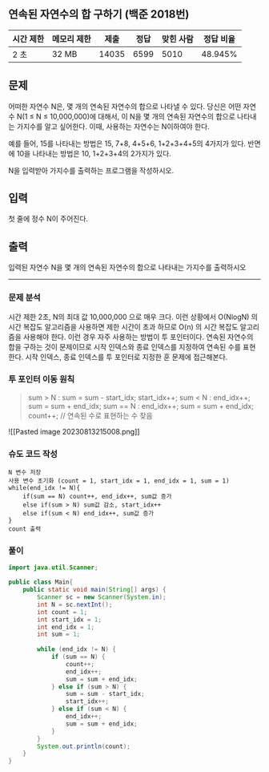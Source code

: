 ## 연속된 자연수의 합 구하기 (백준 2018번)

|시간 제한|메모리 제한|제출|정답|맞힌 사람|정답 비율|
|---|---|---|---|---|---|
|2 초|32 MB|14035|6599|5010|48.945%|

## 문제

어떠한 자연수 N은, 몇 개의 연속된 자연수의 합으로 나타낼 수 있다. 당신은 어떤 자연수 N(1 ≤ N ≤ 10,000,000)에 대해서, 이 N을 몇 개의 연속된 자연수의 합으로 나타내는 가지수를 알고 싶어한다. 이때, 사용하는 자연수는 N이하여야 한다.

예를 들어, 15를 나타내는 방법은 15, 7+8, 4+5+6, 1+2+3+4+5의 4가지가 있다. 반면에 10을 나타내는 방법은 10, 1+2+3+4의 2가지가 있다.

N을 입력받아 가지수를 출력하는 프로그램을 작성하시오.

## 입력

첫 줄에 정수 N이 주어진다.

## 출력

입력된 자연수 N을 몇 개의 연속된 자연수의 합으로 나타내는 가지수를 출력하시오

---

### 문제 분석

시간 제한 2초, N의 최대 값 10,000,000 으로 매우 크다. 이런 상황에서 O(NlogN) 의 시간 복잡도 알고리즘을 사용하면 제한 시간이 초과 하므로 O(n) 의 시간 복잡도 알고리즘을 사용해야 한다. 이런 경우 자주 사용하는 방법이 투 포인터이다. 연속된 자연수의 합을 구하는 것이 문제이므로 시작 인덱스와 종료 인덱스를 지정하여 연속된 수를 표현한다. 시작 인덱스, 종료 인덱스를 투 포인터로 지정한 훈 문제에 접근해본다.

### 투 포인터 이동 원칙

> sum > N : sum = sum - start_idx; start_idx++;
> sum < N : end_idx++; sum = sum + end_idx;
> sum == N : end_idx++; sum = sum + end_idx; count++; // 연속된 수로 표현하는 수 찾음

![[Pasted image 20230813215008.png]]


### 슈도 코드 작성

```
N 변수 저장
사용 변수 초기화 (count = 1, start_idx = 1, end_idx = 1, sum = 1)
while(end_idx != N){
	if(sum == N) count++, end_idx++, sum값 증가
	else if(sum > N) sum값 감소, start_idx++
	else if(sum < N) end_idx++, sum값 증가
}
count 출력
```


### 풀이

```java
import java.util.Scanner;

public class Main{  
    public static void main(String[] args) {  
        Scanner sc = new Scanner(System.in);  
        int N = sc.nextInt();  
        int count = 1;  
        int start_idx = 1;  
        int end_idx = 1;  
        int sum = 1;  
  
        while (end_idx != N) {  
            if (sum == N) {  
                count++;  
                end_idx++;  
                sum = sum + end_idx;  
            } else if (sum > N) {  
                sum = sum - start_idx;  
                start_idx++;  
            } else if (sum < N) {  
                end_idx++;  
                sum = sum + end_idx;  
            }  
        }  
        System.out.println(count);  
    }  
}
```